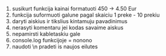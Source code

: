 1. susikurt funkcija kainai formatuoti 450 -> 4.50 Eur
2. funkcija suformuoti galune pagal skaiciu 1 preke - 10 prekiu
3. daryti aiskius ir tikslius kintamuju pavadinimus
4. nerasyti komentaru jei kodas savaime aiskus
5. nepamirsti kabletaskiu gale
6. console.log funkcijoje = nonono
7. naudoti \n pradeti is naujos eilutes